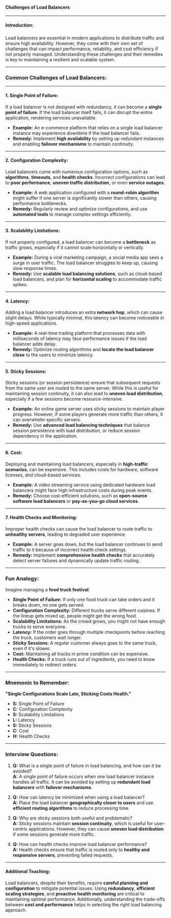 #### **Challenges of Load Balancers**  

---

##### **Introduction:**  
Load balancers are essential in modern applications to distribute traffic and ensure high availability. However, they come with their own set of challenges that can impact performance, reliability, and cost efficiency if not properly managed. Understanding these challenges and their remedies is key to maintaining a resilient and scalable system.  

---

### **Common Challenges of Load Balancers:**  

---

#### **1. Single Point of Failure:**  
If a load balancer is not designed with redundancy, it can become a **single point of failure**. If the load balancer itself fails, it can disrupt the entire application, rendering services unavailable.  
- **Example:** An e-commerce platform that relies on a single load balancer instance may experience downtime if the load balancer fails.  
- **Remedy:** Implement **high availability** by setting up redundant instances and enabling **failover mechanisms** to maintain continuity.  

---

#### **2. Configuration Complexity:**  
Load balancers come with numerous configuration options, such as **algorithms**, **timeouts**, and **health checks**. Incorrect configurations can lead to **poor performance**, **uneven traffic distribution**, or even **service outages**.  
- **Example:** A web application configured with a **round-robin algorithm** might suffer if one server is significantly slower than others, causing performance bottlenecks.  
- **Remedy:** Regularly review and optimize configurations, and use **automated tools** to manage complex settings efficiently.  

---

#### **3. Scalability Limitations:**  
If not properly configured, a load balancer can become a **bottleneck** as traffic grows, especially if it cannot scale horizontally or vertically.  
- **Example:** During a viral marketing campaign, a social media app sees a surge in user traffic. The load balancer struggles to keep up, causing slow response times.  
- **Remedy:** Use **scalable load balancing solutions**, such as cloud-based load balancers, and plan for **horizontal scaling** to accommodate traffic spikes.  

---

#### **4. Latency:**  
Adding a load balancer introduces an extra **network hop**, which can cause slight delays. While typically minimal, this latency can become noticeable in high-speed applications.  
- **Example:** A real-time trading platform that processes data with milliseconds of latency may face performance issues if the load balancer adds delay.  
- **Remedy:** Optimize routing algorithms and **locate the load balancer close** to the users to minimize latency.  

---

#### **5. Sticky Sessions:**  
Sticky sessions (or session persistence) ensure that subsequent requests from the same user are routed to the same server. While this is useful for maintaining session continuity, it can also lead to **uneven load distribution**, especially if a few sessions become resource-intensive.  
- **Example:** An online game server uses sticky sessions to maintain player progress. However, if some players generate more traffic than others, it can overwhelm specific servers.  
- **Remedy:** Use **advanced load balancing techniques** that balance session persistence with load distribution, or reduce session dependency in the application.  

---

#### **6. Cost:**  
Deploying and maintaining load balancers, especially in **high-traffic scenarios**, can be expensive. This includes costs for hardware, software licenses, and cloud-based services.  
- **Example:** A video streaming service using dedicated hardware load balancers might face high infrastructure costs during peak events.  
- **Remedy:** Choose cost-efficient solutions, such as **open-source software load balancers** or **pay-as-you-go cloud services**.  

---

#### **7. Health Checks and Monitoring:**  
Improper health checks can cause the load balancer to route traffic to **unhealthy servers**, leading to degraded user experience.  
- **Example:** A server goes down, but the load balancer continues to send traffic to it because of incorrect health check settings.  
- **Remedy:** Implement **comprehensive health checks** that accurately detect server failures and dynamically update traffic routing.  

---

### **Fun Analogy:**  
Imagine managing a **food truck festival**:  
- **Single Point of Failure:** If only one food truck can take orders and it breaks down, no one gets served.  
- **Configuration Complexity:** Different trucks serve different cuisines. If the lineup gets mixed up, people might get the wrong food.  
- **Scalability Limitations:** As the crowd grows, you might not have enough trucks to serve everyone.  
- **Latency:** If the order goes through multiple checkpoints before reaching the truck, customers wait longer.  
- **Sticky Sessions:** A regular customer always goes to the same truck, even if it's slower.  
- **Cost:** Maintaining all trucks in prime condition can be expensive.  
- **Health Checks:** If a truck runs out of ingredients, you need to know immediately to redirect orders.  

---

### **Mnemonic to Remember:**  
**"Single Configurations Scale Late, Sticking Costs Health."**  
- **S:** Single Point of Failure  
- **C:** Configuration Complexity  
- **S:** Scalability Limitations  
- **L:** Latency  
- **S:** Sticky Sessions  
- **C:** Cost  
- **H:** Health Checks  

---

### **Interview Questions:**  
1. **Q:** What is a single point of failure in load balancing, and how can it be avoided?  
   **A:** A single point of failure occurs when one load balancer instance handles all traffic. It can be avoided by setting up **redundant load balancers** with **failover mechanisms**.  

2. **Q:** How can latency be minimized when using a load balancer?  
   **A:** Place the load balancer **geographically closer to users** and use **efficient routing algorithms** to reduce processing time.  

3. **Q:** Why are sticky sessions both useful and problematic?  
   **A:** Sticky sessions maintain **session continuity**, which is useful for user-centric applications. However, they can cause **uneven load distribution** if some sessions generate more traffic.  

4. **Q:** How can health checks improve load balancer performance?  
   **A:** Health checks ensure that traffic is routed only to **healthy and responsive servers**, preventing failed requests.  

---

#### **Additional Teaching:**  
Load balancers, despite their benefits, require **careful planning and configuration** to mitigate potential issues. Using **redundancy**, **efficient scaling strategies**, and **proactive health monitoring** are critical to maintaining optimal performance. Additionally, understanding the trade-offs between **cost and performance** helps in selecting the right load balancing approach.  
